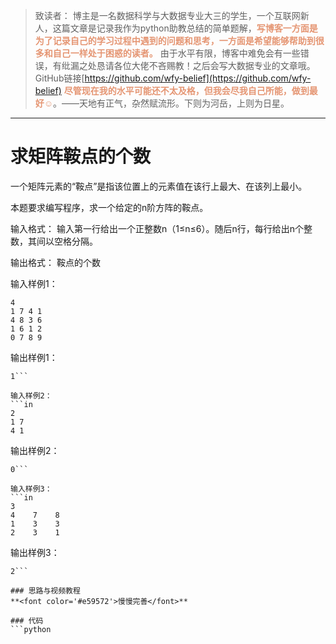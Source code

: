 
> 致读者： 博主是一名数据科学与大数据专业大三的学生，一个互联网新人，这篇文章是记录我作为python助教总结的简单题解，**<font color='#e59572'>写博客一方面是为了记录自己的学习过程中遇到的问题和思考，一方面是希望能够帮助到很多和自己一样处于困惑的读者。</font>**
> 由于水平有限，博客中难免会有一些错误，有纰漏之处恳请各位大佬不吝赐教！之后会写大数据专业的文章哦。
> GitHub链接[https://github.com/wfy-belief](https://github.com/wfy-belief)
> **<font color='#e59572'>尽管现在我的水平可能还不太及格，但我会尽我自己所能，做到最好☺</font>**。——天地有正气，杂然赋流形。下则为河岳，上则为日星。
---
# 求矩阵鞍点的个数
一个矩阵元素的“鞍点”是指该位置上的元素值在该行上最大、在该列上最小。

本题要求编写程序，求一个给定的n阶方阵的鞍点。

输入格式：
输入第一行给出一个正整数n（1≤n≤6）。随后n行，每行给出n个整数，其间以空格分隔。

输出格式：
鞍点的个数

输入样例1：
```in
4  
1 7 4 1   
4 8 3 6
1 6 1 2
0 7 8 9
```
输出样例1：
```out
1```

输入样例2：
```in
2
1 7
4 1
```
输出样例2：   
```out
0```

输入样例3：
```in
3
4    7    8
1    3    3
2    3    1
```
输出样例3：
```out
2```

### 思路与视频教程
**<font color='#e59572'>慢慢完善</font>**

### 代码
```python

```